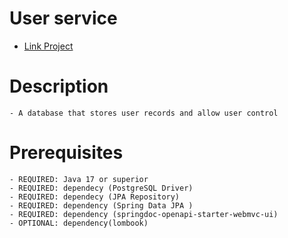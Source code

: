 # User service
- [Link Project](https://youtu.be/ngYZnZbxsd4)

# Description
	- A database that stores user records and allow user control

# Prerequisites
	- REQUIRED: Java 17 or superior
    - REQUIRED: dependecy (PostgreSQL Driver)
    - REQUIRED: dependecy (JPA Repository)
    - REQUIRED: dependency (Spring Data JPA )
    - REQUIRED: dependency (springdoc-openapi-starter-webmvc-ui)
	- OPTIONAL: dependency(lombook)
